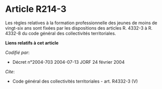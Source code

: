 # Article R214-3

Les règles relatives à la formation professionnelle des jeunes de moins de vingt-six ans sont fixées par les dispositions des
articles R. 4332-3 à R. 4332-8 du code général des collectivités territoriales.

**Liens relatifs à cet article**

_Codifié par_:

  - Décret n°2004-703 2004-07-13 JORF 24 février 2004

_Cite_:

  - Code général des collectivités territoriales - art. R4332-3 (V)
